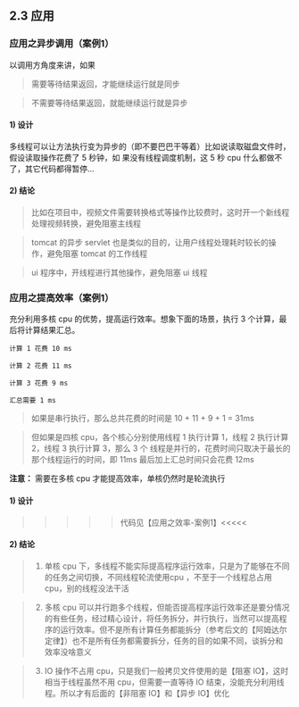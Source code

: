## 2.3 应用

### 应用之异步调用（案例1）

以调用方角度来讲，如果
>需要等待结果返回，才能继续运行就是同步

>不需要等待结果返回，就能继续运行就是异步

#### 1) 设计
多线程可以让方法执行变为异步的（即不要巴巴干等着）比如说读取磁盘文件时，假设读取操作花费了 5 秒钟，如
果没有线程调度机制，这 5 秒 cpu 什么都做不了，其它代码都得暂停...

#### 2) 结论
>比如在项目中，视频文件需要转换格式等操作比较费时，这时开一个新线程处理视频转换，避免阻塞主线程

>tomcat 的异步 servlet 也是类似的目的，让用户线程处理耗时较长的操作，避免阻塞 tomcat 的工作线程

>ui 程序中，开线程进行其他操作，避免阻塞 ui 线程


### 应用之提高效率（案例1）
充分利用多核 cpu 的优势，提高运行效率。想象下面的场景，执行 3 个计算，最后将计算结果汇总。
```
计算 1 花费 10 ms

计算 2 花费 11 ms

计算 3 花费 9 ms

汇总需要 1 ms
```
>如果是串行执行，那么总共花费的时间是 10 + 11 + 9 + 1 = 31ms

>但如果是四核 cpu，各个核心分别使用线程 1 执行计算 1，线程 2 执行计算 2，线程 3 执行计算 3，那么 3 个
线程是并行的，花费时间只取决于最长的那个线程运行的时间，即 11ms 最后加上汇总时间只会花费 12ms

**注意：** 需要在多核 cpu 才能提高效率，单核仍然时是轮流执行

#### 1) 设计
>>>>> 代码见【应用之效率-案例1】<<<<<
#### 2) 结论
>1. 单核 cpu 下，多线程不能实际提高程序运行效率，只是为了能够在不同的任务之间切换，不同线程轮流使用cpu ，不至于一个线程总占用 cpu，别的线程没法干活

>2. 多核 cpu 可以并行跑多个线程，但能否提高程序运行效率还是要分情况的有些任务，经过精心设计，将任务拆分，并行执行，当然可以提高程序的运行效率。但不是所有计算任务都能拆分（参考后文的【阿姆达尔定律】）也不是所有任务都需要拆分，任务的目的如果不同，谈拆分和效率没啥意义

>3. IO 操作不占用 cpu，只是我们一般拷贝文件使用的是【阻塞 IO】，这时相当于线程虽然不用 cpu，但需要一直等待 IO 结束，没能充分利用线程。所以才有后面的【非阻塞 IO】和【异步 IO】优化
